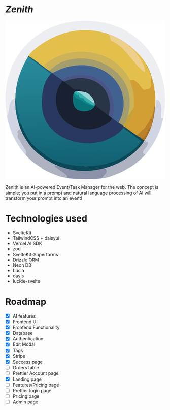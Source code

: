 # _Zenith_

![Logo](./static/zenith-logo.png)

Zenith is an AI-powered Event/Task Manager for the web. The concept is simple; you put in a prompt and natural language processing of AI will transform your prompt into an event!

# Technologies used

- SvelteKit
- TailwindCSS + daisyui
- Vercel AI SDK
- zod
- SvelteKit-Superforms
- Drizzle ORM
- Neon DB
- Lucia
- dayjs
- lucide-svelte

# Roadmap

- [x] AI features
- [x] Frontend UI
- [x] Frontend Functionality
- [x] Database
- [x] Authentication
- [x] Edit Modal
- [x] Tags
- [x] Stripe
- [x] Success page
- [ ] Orders table
- [ ] Prettier Account page
- [x] Landing page
- [ ] Features/Pricing page
- [ ] Prettier login page
- [ ] Pricing page
- [ ] Admin page
